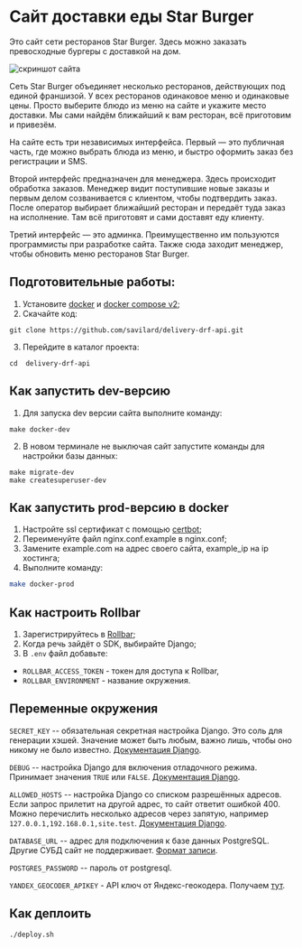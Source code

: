 # Сайт доставки еды Star Burger

Это сайт сети ресторанов Star Burger. Здесь можно заказать превосходные бургеры с доставкой на дом.

![скриншот сайта](https://dvmn.org/filer/canonical/1594651635/686/)


Сеть Star Burger объединяет несколько ресторанов, действующих под единой франшизой. У всех ресторанов одинаковое меню и одинаковые цены. Просто выберите блюдо из меню на сайте и укажите место доставки. Мы сами найдём ближайший к вам ресторан, всё приготовим и привезём.

На сайте есть три независимых интерфейса. Первый — это публичная часть, где можно выбрать блюда из меню, и быстро оформить заказ без регистрации и SMS.

Второй интерфейс предназначен для менеджера. Здесь происходит обработка заказов. Менеджер видит поступившие новые заказы и первым делом созванивается с клиентом, чтобы подтвердить заказ. После оператор выбирает ближайший ресторан и передаёт туда заказ на исполнение. Там всё приготовят и сами доставят еду клиенту.

Третий интерфейс — это админка. Преимущественно им пользуются программисты при разработке сайта. Также сюда заходит менеджер, чтобы обновить меню ресторанов Star Burger.

## Подготовительные работы:
1. Установите [docker](https://docs.docker.com/get-docker/) и [docker compose v2](https://docs.docker.com/compose/cli-command/#installing-compose-v2);
2. Скачайте код:
```shell
git clone https://github.com/savilard/delivery-drf-api.git
```
3. Перейдите в каталог проекта:
```shell
cd  delivery-drf-api
```

## Как запустить dev-версию
1. Для запуска dev версии сайта выполните команду:
```shell
make docker-dev
```
2. В новом терминале не выключая сайт запустите команды для настройки базы данных:
```shell
make migrate-dev
make createsuperuser-dev
```

## Как запустить prod-версию в docker
1. Настройте ssl сертификат с помощью [certbot](https://certbot.eff.org/);
2. Переименуйте файл nginx.conf.example в nginx.conf;
3. Замените example.com на адрес своего сайта, example_ip на ip хостинга;
4. Выполните команду:
```bash
make docker-prod
```

## Как настроить Rollbar

1. Зарегистрируйтесь в [Rollbar](https://rollbar.com/);
2. Когда речь зайдёт о SDK, выбирайте Django;
3. В `.env` файл добавьте:
- `ROLLBAR_ACCESS_TOKEN` - токен для доступа к Rollbar,
- `ROLLBAR_ENVIRONMENT` - название окружения.


## Переменные окружения
`SECRET_KEY` -- обязательная секретная настройка Django. Это соль для генерации хэшей. Значение может быть любым, важно лишь, чтобы оно никому не было известно. [Документация Django](https://docs.djangoproject.com/en/3.2/ref/settings/#secret-key).

`DEBUG` -- настройка Django для включения отладочного режима. Принимает значения `TRUE` или `FALSE`. [Документация Django](https://docs.djangoproject.com/en/3.2/ref/settings/#std:setting-DEBUG).

`ALLOWED_HOSTS` -- настройка Django со списком разрешённых адресов. Если запрос прилетит на другой адрес, то сайт ответит ошибкой 400. Можно перечислить несколько адресов через запятую, например `127.0.0.1,192.168.0.1,site.test`. [Документация Django](https://docs.djangoproject.com/en/3.2/ref/settings/#allowed-hosts).

`DATABASE_URL` -- адрес для подключения к базе данных PostgreSQL. Другие СУБД сайт не поддерживает. [Формат записи](https://github.com/jacobian/dj-database-url#url-schema).

`POSTGRES_PASSWORD` -- пароль от postgresql.

`YANDEX_GEOCODER_APIKEY` - API ключ от Яндекс-геокодера. Получаем [тут](https://developer.tech.yandex.ru/).



## Как деплоить
```shell
./deploy.sh
```
